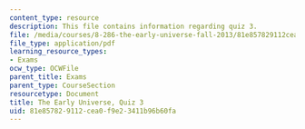 ```yaml
---
content_type: resource
description: This file contains information regarding quiz 3.
file: /media/courses/8-286-the-early-universe-fall-2013/81e857829112cea0f9e23411b96b60fa_MIT8_286F13_q3.pdf
file_type: application/pdf
learning_resource_types:
- Exams
ocw_type: OCWFile
parent_title: Exams
parent_type: CourseSection
resourcetype: Document
title: The Early Universe, Quiz 3
uid: 81e85782-9112-cea0-f9e2-3411b96b60fa
---
```

